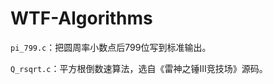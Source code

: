 WTF-Algorithms
==============

`pi_799.c`：把圆周率小数点后799位写到标准输出。

`Q_rsqrt.c`：平方根倒数速算法，选自《雷神之锤III竞技场》源码。
